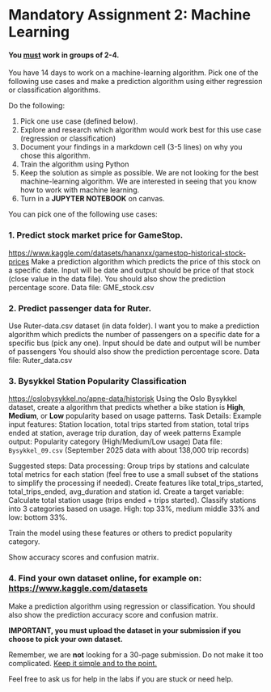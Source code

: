 # Mandatory Assignment 2: Machine Learning

#### **You <u>must</u> work in groups of 2-4.**
You have 14 days to work on a machine-learning algorithm.
Pick one of the following use cases and make a prediction algorithm using either regression or classification algorithms.

Do the following:
1. Pick one use case (defined below).
2. Explore and research which algorithm would work best for this use case (regression or classification)
3. Document your findings in a markdown cell (3-5 lines) on why you chose this algorithm.
4. Train the algorithm using Python
5. Keep the solution as simple as possible. We are not looking for the best machine-learning algorithm. We are interested in seeing that you know how to work with machine learning.
6. Turn in a **JUPYTER NOTEBOOK** on canvas.


You can pick one of the following use cases:

### 1. Predict stock market price for GameStop.

https://www.kaggle.com/datasets/hananxx/gamestop-historical-stock-prices
Make a prediction algorithm which predicts the price of this stock on a specific date. Input will be date and output should be price of that stock (close value in the data file).
You should also show the prediction percentage score.
Data file: GME_stock.csv

### 2. Predict passenger data for Ruter. 

Use Ruter-data.csv dataset (in data folder). I want you to make a prediction algorithm which predicts the number of passengers on a specific date for a specific bus (pick any one). Input should be date and output will be number of passengers You should also show the prediction percentage score. 
Data file: Ruter_data.csv

### 3. Bysykkel Station Popularity Classification

https://oslobysykkel.no/apne-data/historisk
Using the Oslo Bysykkel dataset, create a algorithm that predicts whether a bike station is **High**, **Medium**, or **Low** popularity based on usage patterns.
Task Details:
Example input features: Station location, total trips started from station, total trips ended at station, average trip duration, day of week patterns
Example output: Popularity category (High/Medium/Low usage)
Data file: `Bysykkel_09.csv` (September 2025 data with about 138,000 trip records)

Suggested steps:
Data processing: Group trips by stations and calculate total metrics for each station (feel free to use a small subset of the stations to simplify the processing if needed). Create features like total_trips_started, total_trips_ended, avg_duration and station id.
Create a target variable: Calculate total station usage (trips ended + trips started). Classify stations into 3 categories based on usage. High: top 33%, medium middle 33% and low: bottom 33%.

Train the model using these features or others to predict popularity category.

Show accuracy scores and confusion matrix.


### 4. Find your own dataset online, for example on: https://www.kaggle.com/datasets

Make a prediction algorithm using regression or classification. You should also show the prediction accuracy score and confusion matrix.

**IMPORTANT, you must  upload the dataset in your submission if you choose to pick your own dataset.**

Remember, we are **not** looking for a 30-page submission. Do not make it too complicated. 
<u>Keep it simple and to the point.</u>

Feel free to ask us for help in the labs if you are stuck or need help.
